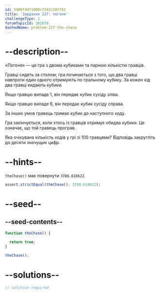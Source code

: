 ```yaml
---
id: 5900f44f1000cf542c50ff61
title: 'Завдання 227: погоня'
challengeType: 1
forumTopicId: 301870
dashedName: problem-227-the-chase
---
```


# --description--

«Погоня» — це гра з двома кубиками та парною кількістю гравців.

Гравці сидять за столом; гра починається з того, що два гравці навпроти один одного отримують по гральному кубику. За кожен хід два гравці кидають кубики.

Якщо гравцю випаде 1, він передає кубик сусіду зліва.

Якщо гравцю випаде 6, він передає кубик сусіду справа.

За інших умов гравець тримає кубик до наступного ходу.

Гра закінчується, коли хтось із гравців отримує обидва кубики. Це означає, що той гравець програв.

Яка очікувана кількість ходів у грі зі 100 гравцями? Відповідь закругліть до десяти значущих цифр.

# --hints--

`theChase()` має повернути `3780.618622`.

```js
assert.strictEqual(theChase(), 3780.618622);
```

# --seed--

## --seed-contents--

```js
function theChase() {

  return true;
}

theChase();
```

# --solutions--

```js
// solution required
```
